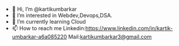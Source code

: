 - 👋 Hi, I’m @kartikumbarkar
- 👀 I’m interested in Webdev,Devops,DSA.
- 🌱 I’m currently learning Cloud
- 📫 How to reach me
   Linkedin:https://www.linkedin.com/in/kartik-umbarkar-a6a085220
   Mail:kartikumbarkar3@gmail.com 
<!---
kartikumbarkar/kartikumbarkar is a ✨ special ✨ repository because its `README.md` (this file) appears on your GitHub profile.
You can click the Preview link to take a look at your changes.
--->
